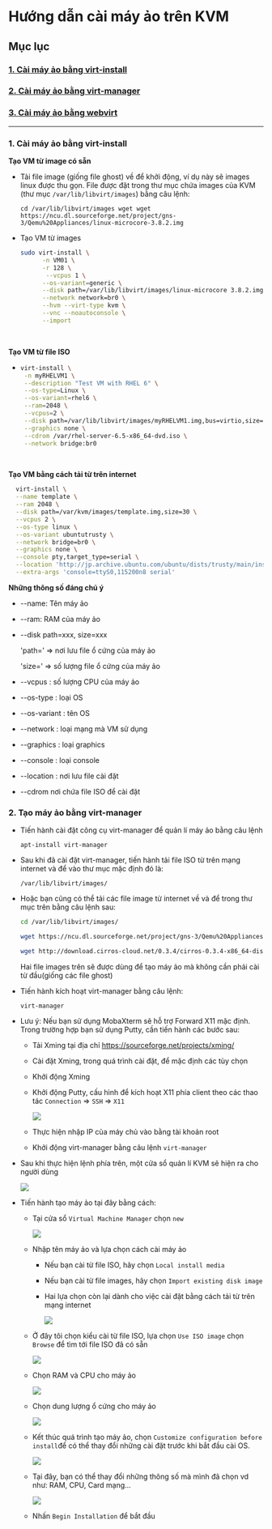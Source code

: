 # Hướng dẫn cài máy ảo trên KVM

## Mục lục

###  [1. Cài máy ảo bằng virt-install](#virt-install)

### [2. Cài máy ảo bằng virt-manager](#virt-manager)

### [3. Cài máy ảo bằng webvirt](#webvirt)

---



### <a name ="virt-install"> 1. Cài máy ảo bằng virt-install </a>

**Tạo VM từ image có sẵn**

- Tải file image (giống file ghost) về để khởi động, ví dụ này sẽ images linux được thu gọn. File được đặt trong thư mục chứa images của KVM (thư mục `/var/lib/libvirt/images`) bằng câu lệnh:

  `cd /var/lib/libvirt/images wget wget https://ncu.dl.sourceforge.net/project/gns-3/Qemu%20Appliances/linux-microcore-3.8.2.img`

- Tạo VM từ images

  ```sh
  sudo virt-install \
        -n VM01 \
        -r 128 \
         --vcpus 1 \
        --os-variant=generic \
        --disk path=/var/lib/libvirt/images/linux-microcore 3.8.2.img,format=qcow2,bus=virtio,cache=none \
        --network network=br0 \
        --hvm --virt-type kvm \
        --vnc --noautoconsole \
        --import
  ```

  ​

**Tạo VM từ file ISO**

- ```sh
  virt-install \
   -n myRHELVM1 \
   --description "Test VM with RHEL 6" \
   --os-type=Linux \
   --os-variant=rhel6 \
   --ram=2048 \
   --vcpus=2 \
   --disk path=/var/lib/libvirt/images/myRHELVM1.img,bus=virtio,size=10 \
   --graphics none \
   --cdrom /var/rhel-server-6.5-x86_64-dvd.iso \
   --network bridge:br0
  ```

  ​

**Tạo VM bằng cách tải từ trên internet**

```sh
  virt-install \
  --name template \
  --ram 2048 \
  --disk path=/var/kvm/images/template.img,size=30 \
  --vcpus 2 \
  --os-type linux \
  --os-variant ubuntutrusty \
  --network bridge=br0 \
  --graphics none \
  --console pty,target_type=serial \
  --location 'http://jp.archive.ubuntu.com/ubuntu/dists/trusty/main/installer-amd64/' \
  --extra-args 'console=ttyS0,115200n8 serial'
```

**Những thông số đáng chú ý**

- --name: Tên máy ảo

- --ram: RAM của máy ảo

- --disk path=xxx, size=xxx

  'path=' => nơi lưu file ổ cứng của máy ảo

  'size=' => số lượng file ổ cứng của máy ảo

- --vcpus : số lượng CPU của máy ảo

- --os-type : loại OS

- --os-variant : tên OS

- --network : loại mạng mà VM sử dụng

- --graphics : loại graphics

- --console : loại console

- --location : nơi lưu file cài đặt

- --cdrom nơi chứa file ISO để cài đặt


### <a name ="virt-manager"> 2. Tạo máy ảo bằng virt-manager</a>

- Tiến hành cài đặt công cụ virt-manager để quản lí máy ảo bằng câu lệnh

  `apt-install virt-manager`
  

- Sau khi đã cài đặt virt-manager, tiến hành tải file ISO từ trên mạng internet và để vào thư mục mặc định đó là:

  `/var/lib/libvirt/images/`
  

- Hoặc bạn cũng có thể tải các file image từ internet về và để trong thư mục trên bằng câu lệnh sau:

  ```sh
  cd /var/lib/libvirt/images/

  wget https://ncu.dl.sourceforge.net/project/gns-3/Qemu%20Appliances/linux-microcore-3.8.2.img

  wget http://download.cirros-cloud.net/0.3.4/cirros-0.3.4-x86_64-disk.img
  ```

  Hai file images trên sẽ được dùng để tạo máy ảo mà không cần phải cài từ đầu(giống các file ghost)

- Tiến hành kích hoạt virt-manager bằng câu lệnh:

  `virt-manager`

- Lưu ý: Nếu bạn sử dụng MobaXterm sẽ hỗ trợ Forward X11 mặc định. Trong trường hợp bạn sử dụng Putty, cần tiến hành các bước sau:

  - Tải Xming tại địa chỉ https://sourceforge.net/projects/xming/

  - Cài đặt Xming, trong quá trình cài đặt, để mặc định các tùy chọn

  - Khởi động Xming

  - Khởi động Putty, cấu hình để kích hoạt X11 phía client theo các thao tác `Connection` => `SSH` => `X11` 

    <img src="https://github.com/hocchudong/KVM-QEMU/raw/master/hinhanh/img1.png">

  - Thực hiện nhập IP của máy chủ vào bằng tài khoản root

  - Khởi động virt-manager bằng câu lệnh `virt-manager`

- Sau khi thực hiện lệnh phía trên, một cửa sổ quản lí KVM sẽ hiện ra cho người dùng

  <img src="http://i.imgur.com/B3v0wMa.png">

- Tiến hành tạo máy ảo tại đây bằng cách:

  - Tại cửa sổ `Virtual Machine Manager` chọn `new`

    <img src="http://i.imgur.com/zpoxyRh.png">

  - Nhập tên máy ảo và lựa chọn cách cài máy ảo
    - Nếu bạn cài từ file ISO, hãy chọn `Local install media`

    - Nếu bạn cài từ file images, hãy chọn `Import existing disk image`

    - Hai lựa chọn còn lại dành cho việc cài đặt bằng cách tải từ trên mạng internet

      <img src="http://i.imgur.com/hf2Xebc.png">

  - Ở đây tôi chọn kiểu cài từ file ISO, lựa chọn `Use ISO image` chọn `Browse` để tìm tới file ISO đã có sẵn

    <img src="http://i.imgur.com/dpCkQkI.png">

  - Chọn RAM và CPU cho máy ảo

    <img src="http://i.imgur.com/H6NVdyJ.png">

  - Chọn dung lượng ổ cứng cho máy ảo

    <img src="http://i.imgur.com/9QfbdDn.png">

  - Kết thúc quá trình tạo máy ảo, chọn `Customize configuration before install`để có thể thay đổi những cài đặt trước khi bắt đầu cài OS.

    <img src="http://i.imgur.com/MYY73Dc.png">

  - Tại đây, bạn có thể thay đổi những thông số mà mình đã chọn vd như: RAM, CPU, Card mạng...

    <img src="http://i.imgur.com/ouHbPLX.png">

  - Nhấn `Begin Installation` để bắt đầu
